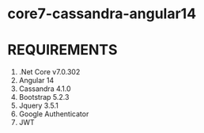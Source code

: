 # core7-cassandra-angular14

REQUIREMENTS
============
1. .Net Core v7.0.302
2. Angular 14
3. Cassandra 4.1.0
4. Bootstrap 5.2.3
5. Jquery 3.5.1
6. Google Authenticator
7. JWT

